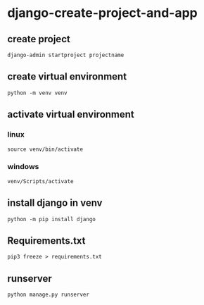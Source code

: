 # django-create-project-and-app
## create project
```
django-admin startproject projectname
```
## create virtual environment
```
python -m venv venv
```
## activate virtual environment
### linux
```
source venv/bin/activate
```
### windows
```
venv/Scripts/activate
```
## install django in venv
```
python -m pip install django
```
## Requirements.txt
```
pip3 freeze > requirements.txt
```
## runserver
```
python manage.py runserver
```
